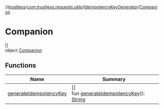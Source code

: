 //[trustless](../../../../index.md)/[com.trustless.requests.utils](../../index.md)/[IdempotencyKeyGenerator](../index.md)/[Companion](index.md)

# Companion

[]\
object [Companion](index.md)

## Functions

| Name | Summary |
|---|---|
| [generateIdempotencyKey](generate-idempotency-key.md) | []<br>fun [generateIdempotencyKey](generate-idempotency-key.md)(): [String](https://kotlinlang.org/api/latest/jvm/stdlib/kotlin/-string/index.html) |
